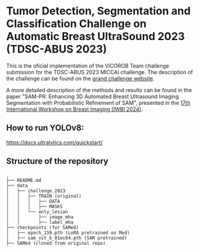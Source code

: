 # **T**umor **D**etection, **S**egmentation and **C**lassification Challenge on **A**utomatic **B**reast **U**ltra**S**ound 2023 (TDSC-ABUS 2023)

This is the oficial implementation of the ViCOROB Team challenge submission for the TDSC-ABUS 2023 MICCAI challenge. The description of the challenge can be found on the [grand challenge website](https://tdsc-abus2023.grand-challenge.org/).<br>

A more detailed description of the methods and results can be found in the paper "SAM-PR: Enhancing 3D Automated Breast Ultrasound Imaging Segmentation with Probabilistic Refinement of SAM", presented in the [17th International Workshop on Breast Imaging (IWBI 2024)](https://www.iwbi2024.org/).

## How to run YOLOv8:
https://docs.ultralytics.com/quickstart/

<!-- Structure of the repository-->
## Structure of the repository

```
.
├── README.md
├── data
│   ├── challenge_2023
│   │   ├── TRAIN (original)
│   │   │   ├── DATA
│   │   │   ├── MASKS
│   │   └── only_lesion
│   │       ├── image_mha
│   │       ├── label_mha
├── checkpoints (for SAMed)
│   ├── epoch_159.pth (LoRA pretrained on Med)
│   ├── sam_vit_b_01ec64.pth (SAM pretrained)
├── SAMed (cloned from original repo)
